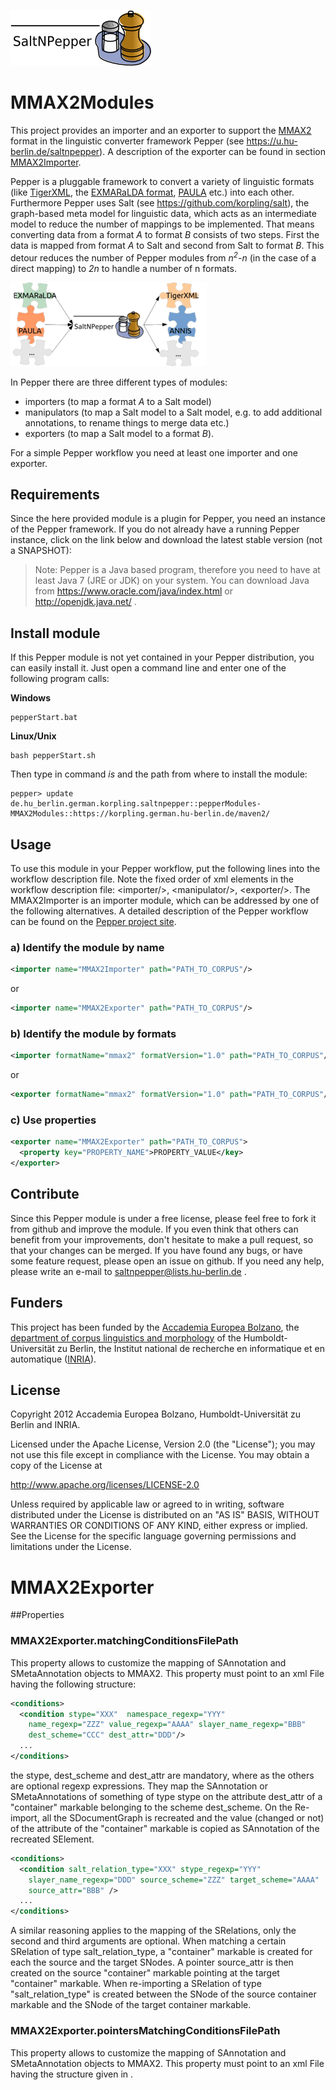 ![SaltNPepper project](./gh-site/img/SaltNPepper_logo2010.png)
# MMAX2Modules
This project provides an importer and an exporter to support the [MMAX2](http://mmax2.sourceforge.net/) format in the linguistic converter framework Pepper (see https://u.hu-berlin.de/saltnpepper). A description of the exporter can be found in section [MMAX2Importer](#details).

Pepper is a pluggable framework to convert a variety of linguistic formats (like [TigerXML](http://www.ims.uni-stuttgart.de/forschung/ressourcen/werkzeuge/TIGERSearch/doc/html/TigerXML.html), the [EXMARaLDA format](http://www.exmaralda.org/), [PAULA](http://www.sfb632.uni-potsdam.de/paula.html) etc.) into each other. Furthermore Pepper uses Salt (see https://github.com/korpling/salt), the graph-based meta model for linguistic data, which acts as an intermediate model to reduce the number of mappings to be implemented. That means converting data from a format _A_ to format _B_ consists of two steps. First the data is mapped from format _A_ to Salt and second from Salt to format _B_. This detour reduces the number of Pepper modules from _n<sup>2</sup>-n_ (in the case of a direct mapping) to _2n_ to handle a number of n formats.

![n:n mappings via SaltNPepper](./gh-site/img/puzzle.png)

In Pepper there are three different types of modules:
* importers (to map a format _A_ to a Salt model)
* manipulators (to map a Salt model to a Salt model, e.g. to add additional annotations, to rename things to merge data etc.)
* exporters (to map a Salt model to a format _B_).

For a simple Pepper workflow you need at least one importer and one exporter.

## Requirements
Since the here provided module is a plugin for Pepper, you need an instance of the Pepper framework. If you do not already have a running Pepper instance, click on the link below and download the latest stable version (not a SNAPSHOT):

> Note:
> Pepper is a Java based program, therefore you need to have at least Java 7 (JRE or JDK) on your system. You can download Java from https://www.oracle.com/java/index.html or http://openjdk.java.net/ .


## Install module
If this Pepper module is not yet contained in your Pepper distribution, you can easily install it. Just open a command line and enter one of the following program calls:

**Windows**
```
pepperStart.bat 
```

**Linux/Unix**
```
bash pepperStart.sh 
```

Then type in command *is* and the path from where to install the module:
```
pepper> update de.hu_berlin.german.korpling.saltnpepper::pepperModules-MMAX2Modules::https://korpling.german.hu-berlin.de/maven2/
```

## Usage
To use this module in your Pepper workflow, put the following lines into the workflow description file. Note the fixed order of xml elements in the workflow description file: &lt;importer/>, &lt;manipulator/>, &lt;exporter/>. The MMAX2Importer is an importer module, which can be addressed by one of the following alternatives.
A detailed description of the Pepper workflow can be found on the [Pepper project site](https://u.hu-berlin.de/saltnpepper). 

### a) Identify the module by name

```xml
<importer name="MMAX2Importer" path="PATH_TO_CORPUS"/>
```

or

```xml
<importer name="MMAX2Exporter" path="PATH_TO_CORPUS"/>
```

### b) Identify the module by formats
```xml
<importer formatName="mmax2" formatVersion="1.0" path="PATH_TO_CORPUS"/>
```

or

```xml
<exporter formatName="mmax2" formatVersion="1.0" path="PATH_TO_CORPUS"/>
```

### c) Use properties

```xml
<exporter name="MMAX2Exporter" path="PATH_TO_CORPUS">
  <property key="PROPERTY_NAME">PROPERTY_VALUE</key>
</exporter>
```

## Contribute
Since this Pepper module is under a free license, please feel free to fork it from github and improve the module. If you even think that others can benefit from your improvements, don't hesitate to make a pull request, so that your changes can be merged.
If you have found any bugs, or have some feature request, please open an issue on github. If you need any help, please write an e-mail to saltnpepper@lists.hu-berlin.de .

## Funders
This project has been funded by the [Accademia Europea Bolzano](http://www.eurac.edu/en/), the [department of corpus linguistics and morphology](https://www.linguistik.hu-berlin.de/institut/professuren/korpuslinguistik/) of the Humboldt-Universität zu Berlin, the Institut national de recherche en informatique et en automatique ([INRIA](www.inria.fr/en/)). 

## License
  Copyright 2012 Accademia Europea Bolzano, Humboldt-Universität zu Berlin and INRIA.

  Licensed under the Apache License, Version 2.0 (the "License");
  you may not use this file except in compliance with the License.
  You may obtain a copy of the License at
 
  http://www.apache.org/licenses/LICENSE-2.0

  Unless required by applicable law or agreed to in writing, software
  distributed under the License is distributed on an "AS IS" BASIS,
  WITHOUT WARRANTIES OR CONDITIONS OF ANY KIND, either express or implied.
  See the License for the specific language governing permissions and
  limitations under the License.


# <a name="details">MMAX2Exporter</a>

##Properties

### MMAX2Exporter.matchingConditionsFilePath
This property allows to customize the mapping of SAnnotation and SMetaAnnotation objects to MMAX2. This property must point to an xml File having the following structure: 

```xml
<conditions>
  <condition stype="XXX"  namespace_regexp="YYY"   
    name_regexp="ZZZ" value_regexp="AAAA" slayer_name_regexp="BBB"   
    dest_scheme="CCC" dest_attr="DDD"/>
  ...
</conditions>
```

the stype, dest_scheme and dest_attr are mandatory, where as the others are optional regexp expressions. They map the SAnnotation or SMetaAnnotations of something of type stype on the attribute dest_attr of a "container" markable belonging to the scheme dest_scheme. On the Re-import, all the SDocumentGraph is recreated and the value (changed or not) of the attribute of the "container" markable is copied as SAnnotation of the recreated SElement. 
```xml
<conditions>
  <condition salt_relation_type="XXX" stype_regexp="YYY"  
    slayer_name_regexp="DDD" source_scheme="ZZZ" target_scheme="AAAA"   
    source_attr="BBB" />
  ...
</conditions>
```
 A similar reasoning applies to the mapping of the SRelations, only the second and third arguments are optional. When matching a certain SRelation of type salt_relation_type, a "container" markable is created for each the source and the target SNodes. A pointer source_attr is then created on the source "container" markable pointing at the target "container" markable. When re-importing a SRelation of type "salt_relation_type" is created between the SNode of the source container markable and the SNode of the target container markable. 

### MMAX2Exporter.pointersMatchingConditionsFilePath
This property allows to customize the mapping of SAnnotation and SMetaAnnotation objects to MMAX2. This property must point to an xml File having the structure given in .
